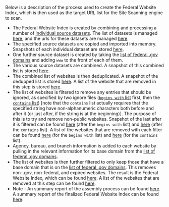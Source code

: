 Below is a description of the process used to create the Federal Website Index, which is then used as the target URL list for the Site Scanning engine to scan.  

* The Federal Website Index is created by combining and processing a number of [individual source datasets](https://github.com/GSA/federal-website-index/tree/main/source-data#source-data).  The list of datasets is managed [here](https://github.com/GSA/federal-website-index/blob/main/builder/main.py), and the urls for these datasets are managed [here](https://github.com/GSA/federal-website-index/blob/main/builder/config.py).  
* The specified source datasets are copied and imported into memory.  Snapshots of each individual dataset are stored [here](https://github.com/GSA/federal-website-index/tree/main/data/snapshots).
* One further source dataset is created by taking the [list of federal .gov domains](https://github.com/GSA/federal-website-index/blob/main/source-data/dotgov-registry-federal.md) and adding `www` to the front of each of them.
* The various source datasets are combined.  A snapshot of this combined list is stored [here](https://github.com/GSA/federal-website-index/blob/main/data/snapshots/combined.csv).  
* The combined list of websites is then deduplicated.  A snapshot of the dedupped list is stored [here](https://github.com/GSA/federal-website-index/blob/main/data/snapshots/combined-dedup.csv).  A list of the website that are removed in this step is stored [here](https://github.com/GSA/federal-website-index/blob/main/data/snapshots/dedup-removed.csv).
* The list of websites is filtered to remove any entries that should be ignored, as specified by two ignore files ([`begins with` list](https://github.com/GSA/federal-website-index/blob/main/criteria/ignore-list-begins.csv) first, then the [`contains` list](https://github.com/GSA/federal-website-index/blob/main/criteria/ignore-list-contains.csv)) [note that the `contains` list actually requires that the specified string have non-alphanumeric characters both before and after it (or just after, if the string is at the beginning)]. The purpose of this is to try and remove non-public websites. Snapshot of the last after it is filtered can be found [here](https://github.com/GSA/federal-website-index/blob/main/data/snapshots/remove-ignore-begins.csv) (after the `begins with` list) and [here](https://github.com/GSA/federal-website-index/blob/main/data/snapshots/remove-ignore-contains.csv) (after the `contains` list). A list of the websites that are removed with each filter can be found [here](https://github.com/GSA/federal-website-index/blob/main/data/snapshots/ignored-removed-begins.csv) (for the `begins with` list) and [here](https://github.com/GSA/federal-website-index/blob/main/data/snapshots/ignored-removed-contains.csv) (for the `contains` list).
* Agency, bureau, and branch information is added to each website by pulling in the relevant information for its base domain from the [list of federal .gov domains](https://github.com/GSA/federal-website-index/blob/main/source-data/dotgov-registry-federal.md).
* The list of websites is then further filtered to only keep those that have a base domain that is on the [list of federal .gov domains](https://github.com/GSA/federal-website-index/blob/main/source-data/dotgov-registry-federal.md).  This removes non-.gov, non-federal, and expired websites. The result is the Federal Website Index, which can be found [here](https://raw.githubusercontent.com/GSA/federal-website-index/main/data/site-scanning-target-url-list.csv).  A list of the websites that are removed at this step can be found [here](https://github.com/GSA/federal-website-index/blob/main/data/snapshots/nonfederal-removed.csv).  
* Note - An summary report of the assembly process can be found [here](https://github.com/GSA/federal-website-index/blob/main/data/site-scanning-target-url-list-analysis.csv).  A summary report of the finalized Federal Website Index can be found [here](https://github.com/GSA/site-scanning-analysis/blob/main/reports/target-url-list.csv).   
